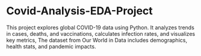 # Covid-Analysis-EDA-Project
This project explores global COVID-19 data using Python. It analyzes trends in cases, deaths, and vaccinations, calculates infection rates, and visualizes key metrics, The dataset from Our World in Data includes demographics, health stats, and pandemic impacts. 
